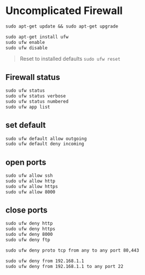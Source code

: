 # Uncomplicated Firewall

```txt
sudo apt-get update && sudo apt-get upgrade

sudo apt-get install ufw 
sudo ufw enable
sudo ufw disable
```

> Reset to installed defaults
> `sudo ufw reset`


## Firewall status
```txt
sudo ufw status
sudo ufw status verbose
sudo ufw status numbered
sudo ufw app list
```


## set default 
```txt
sudo ufw default allow outgoing
sudo ufw default deny incoming
```


## open ports 
```txt
sudo ufw allow ssh
sudo ufw allow http 
sudo ufw allow https
sudo ufw allow 8000
```


## close ports 
```txt
sudo ufw deny http 
sudo ufw deny https
sudo ufw deny 8000 
sudo ufw deny ftp

sudo ufw deny proto tcp from any to any port 80,443

sudo ufw deny from 192.168.1.1
sudo ufw deny from 192.168.1.1 to any port 22
```
